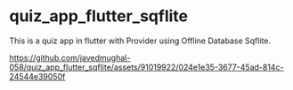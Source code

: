# quiz_app_flutter_sqflite
 This is a quiz app in flutter with Provider using Offline Database Sqflite.

https://github.com/javedmughal-058/quiz_app_flutter_sqflite/assets/91019922/024e1e35-3677-45ad-814c-24544e39050f

